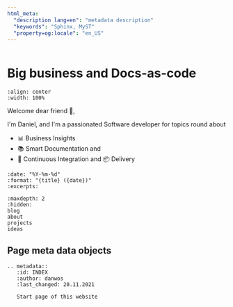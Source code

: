 ```yaml
---
html_meta:
  "description lang=en": "metadata description"
  "keywords": "Sphinx, MyST"
  "property=og:locale": "en_US"
---
```

```{title} Daniel Woste personal page
```


# Big business and Docs-as-code

```{image} _static/danwos_intro.png
:align: center
:width: 100%
```


Welcome dear friend 👋,

I'm Daniel, and I'm a passionated Software developer for topics round about 
* 📊 Business Insights
* 📚 Smart Documentation and
* 🔨 Continuous Integration and 📦 Delivery 


```{postlist}
:date: "%Y-%m-%d"
:format: "{title} ({date})"
:excerpts:
```

```{toctree}
:maxdepth: 2
:hidden:
blog
about
projects
ideas
```

## Page meta data objects


```{eval-rst}
.. metadata::
   :id: INDEX
   :author: danwos
   :last_changed: 20.11.2021
   
   Start page of this website
   
```

